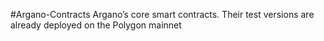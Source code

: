 #Argano-Contracts
Argano’s core smart contracts. Their test versions are already deployed on the Polygon mainnet
